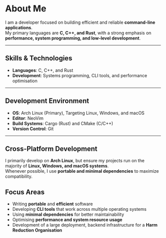 # About Me  

I am a developer focused on building efficient and reliable **command-line applications**.  
My primary languages are **C, C++, and Rust**, with a strong emphasis on **performance, system programming, and low-level development**.  

---

## Skills & Technologies  

- **Languages**: C, C++, and Rust  
- **Development**: Systems programming, CLI tools, and performance optimisation  


---


## Development Environment  

- **OS**: Arch Linux (Primary), Targeting Linux, Windows, and macOS  
- **Editor**: NeoVim
- **Build Systems**: Cargo (Rust) and CMake (C/C++)  
- **Version Control**: Git  

---

## Cross-Platform Development  

I primarily develop on **Arch Linux**, but ensure my projects run on the majority of **Linux, Windows, and macOS systems**.  
Whenever possible, I use **portable and minimal dependencies** to maximize compatibility.  

## Focus Areas  

- Writing **portable** and **efficient** software
- Developing **CLI tools** that work across multiple operating systems  
- Using **minimal dependencies** for better maintainability  
- Optimising **performance and system resource usage**  
- Development of a large deployment, backend infrastructure for a **Harm Reduction Organisation**
